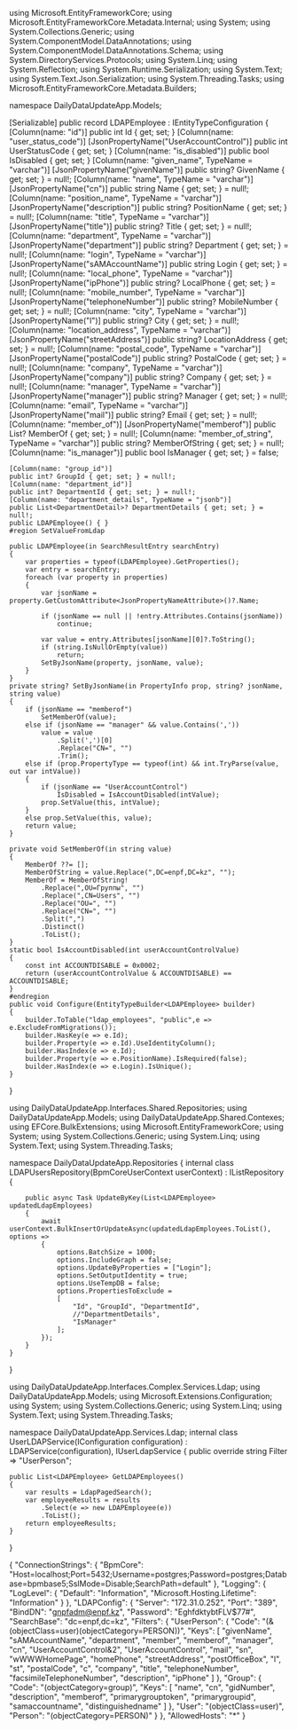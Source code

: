 using Microsoft.EntityFrameworkCore;
using Microsoft.EntityFrameworkCore.Metadata.Internal;
using System;
using System.Collections.Generic;
using System.ComponentModel.DataAnnotations;
using System.ComponentModel.DataAnnotations.Schema;
using System.DirectoryServices.Protocols;
using System.Linq;
using System.Reflection;
using System.Runtime.Serialization;
using System.Text;
using System.Text.Json.Serialization;
using System.Threading.Tasks;
using Microsoft.EntityFrameworkCore.Metadata.Builders;

namespace DailyDataUpdateApp.Models;


[Serializable]
public record LDAPEmployee : IEntityTypeConfiguration<LDAPEmployee>
{
    [Column(name: "id")]
    public int Id { get; set; }
    [Column(name: "user_status_code")]
    [JsonPropertyName("UserAccountControl")]
    public int UserStatusCode { get; set; }
    [Column(name: "is_disabled")]
    public bool IsDisabled { get; set; }
    [Column(name: "given_name", TypeName = "varchar")]
    [JsonPropertyName("givenName")]
    public string? GivenName { get; set; } = null!;
    [Column(name: "name", TypeName = "varchar")]
    [JsonPropertyName("cn")]
    public string Name { get; set; } = null!;
    [Column(name: "position_name", TypeName = "varchar")]
    [JsonPropertyName("description")]
    public string? PositionName { get; set; } = null!;
    [Column(name: "title", TypeName = "varchar")]
    [JsonPropertyName("title")]
    public string? Title { get; set; } = null!;
    [Column(name: "department", TypeName = "varchar")]
    [JsonPropertyName("department")]
    public string? Department { get; set; } = null!;
    [Column(name: "login", TypeName = "varchar")]
    [JsonPropertyName("sAMAccountName")]
    public string Login { get; set; } = null!;
    [Column(name: "local_phone", TypeName = "varchar")]
    [JsonPropertyName("ipPhone")]
    public string? LocalPhone { get; set; } = null!;
    [Column(name: "mobile_number", TypeName = "varchar")]
    [JsonPropertyName("telephoneNumber")]
    public string? MobileNumber { get; set; } = null!;
    [Column(name: "city", TypeName = "varchar")]
    [JsonPropertyName("l")]
    public string? City { get; set; } = null!;
    [Column(name: "location_address", TypeName = "varchar")]
    [JsonPropertyName("streetAddress")]
    public string? LocationAddress { get; set; } = null!;
    [Column(name: "postal_code", TypeName = "varchar")]
    [JsonPropertyName("postalCode")]
    public string? PostalCode { get; set; } = null!;
    [Column(name: "company", TypeName = "varchar")]
    [JsonPropertyName("company")]
    public string? Company { get; set; } = null!;
    [Column(name: "manager", TypeName = "varchar")]
    [JsonPropertyName("manager")]
    public string? Manager { get; set; } = null!;
    [Column(name: "email", TypeName = "varchar")]
    [JsonPropertyName("mail")]
    public string? Email { get; set; } = null!;
    [Column(name: "member_of")]
    [JsonPropertyName("memberof")]
    public List<string>? MemberOf { get; set; } = null!;
    [Column(name: "member_of_string", TypeName = "varchar")]
    public string? MemberOfString { get; set; } = null!;
    [Column(name: "is_manager")]
    public bool IsManager { get; set; } = false;

    [Column(name: "group_id")]
    public int? GroupId { get; set; } = null!;
    [Column(name: "department_id")]
    public int? DepartmentId { get; set; } = null!;
    [Column(name: "department_details", TypeName = "jsonb")]
    public List<DepartmentDetail>? DepartmentDetails { get; set; } = null!;
    public LDAPEmployee() { }
    #region SetValueFromLdap

    public LDAPEmployee(in SearchResultEntry searchEntry)
    {
        var properties = typeof(LDAPEmployee).GetProperties();
        var entry = searchEntry;
        foreach (var property in properties)
        {
            var jsonName = property.GetCustomAttribute<JsonPropertyNameAttribute>()?.Name;

            if (jsonName == null || !entry.Attributes.Contains(jsonName))
                continue;

            var value = entry.Attributes[jsonName][0]?.ToString();
            if (string.IsNullOrEmpty(value))
                return;
            SetByJsonName(property, jsonName, value);
        }
    }
    private string? SetByJsonName(in PropertyInfo prop, string? jsonName, string value)
    {
        if (jsonName == "memberof")
            SetMemberOf(value);
        else if (jsonName == "manager" && value.Contains(','))
            value = value
                .Split(',')[0]
                .Replace("CN=", "")
                .Trim();
        else if (prop.PropertyType == typeof(int) && int.TryParse(value, out var intValue))
        {
            if (jsonName == "UserAccountControl")
                IsDisabled = IsAccountDisabled(intValue);
            prop.SetValue(this, intValue);
        }
        else prop.SetValue(this, value);
        return value;
    }

    private void SetMemberOf(in string value)
    {
        MemberOf ??= [];
        MemberOfString = value.Replace(",DC=enpf,DC=kz", "");
        MemberOf = MemberOfString!
            .Replace(",OU=Группы", "")
            .Replace(",CN=Users", "")
            .Replace("OU=", "")
            .Replace("CN=", "")
            .Split(",")
            .Distinct()
            .ToList();
    }
    static bool IsAccountDisabled(int userAccountControlValue)
    {
        const int ACCOUNTDISABLE = 0x0002;
        return (userAccountControlValue & ACCOUNTDISABLE) == ACCOUNTDISABLE;
    }
    #endregion
    public void Configure(EntityTypeBuilder<LDAPEmployee> builder)
    {
        builder.ToTable("ldap_employees", "public",e => e.ExcludeFromMigrations());
        builder.HasKey(e => e.Id);
        builder.Property(e => e.Id).UseIdentityColumn();
        builder.HasIndex(e => e.Id);
        builder.Property(e => e.PositionName).IsRequired(false);
        builder.HasIndex(e => e.Login).IsUnique();
    }
}

using DailyDataUpdateApp.Interfaces.Shared.Repositories;
using DailyDataUpdateApp.Models;
using DailyDataUpdateApp.Shared.Contexes;
using EFCore.BulkExtensions;
using Microsoft.EntityFrameworkCore;
using System;
using System.Collections.Generic;
using System.Linq;
using System.Text;
using System.Threading.Tasks;

namespace DailyDataUpdateApp.Repositories
{
    internal class LDAPUsersRepository(BpmCoreUserContext userContext) : IListRepository<LDAPEmployee>
    {
        
        public async Task UpdateByKey(List<LDAPEmployee> updatedLdapEmployees)
        {
            await userContext.BulkInsertOrUpdateAsync(updatedLdapEmployees.ToList(), options =>
            {
                options.BatchSize = 1000;
                options.IncludeGraph = false;
                options.UpdateByProperties = ["Login"];
                options.SetOutputIdentity = true;
                options.UseTempDB = false;
                options.PropertiesToExclude =
                [
                    "Id", "GroupId", "DepartmentId",
                    //"DepartmentDetails",
                    "IsManager"
                ];
            });
        }
    }
}

using DailyDataUpdateApp.Interfaces.Complex.Services.Ldap;
using DailyDataUpdateApp.Models;
using Microsoft.Extensions.Configuration;
using System;
using System.Collections.Generic;
using System.Linq;
using System.Text;
using System.Threading.Tasks;

namespace DailyDataUpdateApp.Services.Ldap;
internal class UserLDAPService(IConfiguration configuration) : LDAPService(configuration), IUserLdapService
{
    public override string Filter => "UserPerson";

    public List<LDAPEmployee> GetLDAPEmployees()
    {
        var results = LdapPagedSearch();
        var employeeResults = results
            .Select(e => new LDAPEmployee(e))
            .ToList();
        return employeeResults;
    }
}

{
  "ConnectionStrings": {
    "BpmCore": "Host=localhost;Port=5432;Username=postgres;Password=postgres;Database=bpmbase5;SslMode=Disable;SearchPath=default"
  },
  "Logging": {
    "LogLevel": {
      "Default": "Information",
      "Microsoft.Hosting.Lifetime": "Information"
    }
  },
  "LDAPConfig": {
    "Server": "172.31.0.252",
    "Port": "389",
    "BindDN": "gnpfadm@enpf.kz",
    "Password": "EghfdktybtFLV$77#",
    "SearchBase": "dc=enpf,dc=kz",
    "Filters": {
      "UserPerson": {
        "Code": "(&(objectClass=user)(objectCategory=PERSON))",
        "Keys": [
          "givenName",
          "sAMAccountName",
          "department",
          "member",
          "memberof",
          "manager",
          "cn",
          "UserAccountControl&2",
          "UserAccountControl",
          "mail",
          "sn",
          "wWWWHomePage",
          "homePhone",
          "streetAddress",
          "postOfficeBox",
          "l",
          "st",
          "postalCode",
          "c",
          "company",
          "title",
          "telephoneNumber",
          "facsimileTelephoneNumber",
          "description",
          "ipPhone"
        ]
      },
      "Group": {
        "Code": "(objectCategory=group)",
        "Keys": [
          "name",
          "cn",
          "gidNumber",
          "description",
          "memberof",
          "primarygrouptoken",
          "primarygroupid",
          "samaccountname",
          "distinguishedname"
        ]
      },
      "User": "(objectClass=user)",
      "Person": "(objectCategory=PERSON)"
    }
  },
  "AllowedHosts": "*"
}

